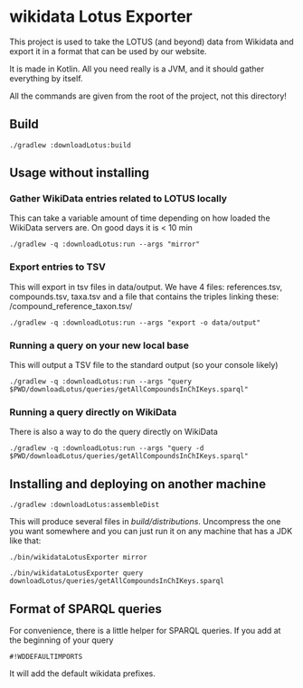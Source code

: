 # wikidata Lotus Exporter

This project is used to take the LOTUS (and beyond) data from Wikidata and export it in a format
that can be used by our website.

It is made in Kotlin. All you need really is a JVM, and it should gather everything by itself.

All the commands are given from the root of the project, not this directory!

## Build

````
./gradlew :downloadLotus:build
````

## Usage without installing

### Gather WikiData entries related to LOTUS locally

This can take a variable amount of time depending on how loaded the WikiData servers are. On good days it is < 10 min

````
./gradlew -q :downloadLotus:run --args "mirror"
````

### Export entries to TSV

This will export in tsv files in data/output. We have 4 files: references.tsv, compounds.tsv, taxa.tsv
and a file that contains the triples linking these: /compound_reference_taxon.tsv/

````
./gradlew -q :downloadLotus:run --args "export -o data/output"
````


### Running a query on your new local base

This will output a TSV file to the standard output (so your console likely)

````
./gradlew -q :downloadLotus:run --args "query $PWD/downloadLotus/queries/getAllCompoundsInChIKeys.sparql"
````

### Running a query directly on WikiData

There is also a way to do the query directly on WikiData

````
./gradlew -q :downloadLotus:run --args "query -d $PWD/downloadLotus/queries/getAllCompoundsInChIKeys.sparql"
````


## Installing and deploying on another machine

````
./gradlew :downloadLotus:assembleDist
````

This will produce several files in *build/distributions*. Uncompress the one you want somewhere and you can just run it on any machine that has a JDK like that:

````
./bin/wikidataLotusExporter mirror
````

````
./bin/wikidataLotusExporter query downloadLotus/queries/getAllCompoundsInChIKeys.sparql
````

## Format of SPARQL queries

For convenience, there is a little helper for SPARQL queries. If you add at the beginning of your query

````
#!WDDEFAULTIMPORTS
````

It will add the default wikidata prefixes.
